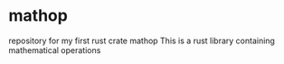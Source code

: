 # mathop
repository for my first rust crate mathop
This is a rust library containing mathematical operations
